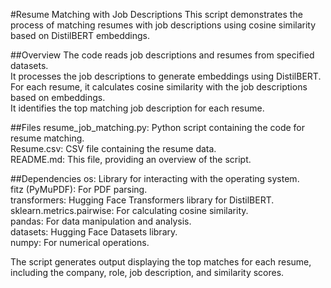 #Resume Matching with Job Descriptions
This script demonstrates the process of matching resumes with job descriptions using cosine similarity based on DistilBERT embeddings.        

##Overview
The code reads job descriptions and resumes from specified datasets.         
It processes the job descriptions to generate embeddings using DistilBERT.        
For each resume, it calculates cosine similarity with the job descriptions based on embeddings.       
It identifies the top matching job description for each resume.          

##Files
resume_job_matching.py: Python script containing the code for resume matching.   
Resume.csv: CSV file containing the resume data.      
README.md: This file, providing an overview of the script.     

##Dependencies
os: Library for interacting with the operating system.   
fitz (PyMuPDF): For PDF parsing.   
transformers: Hugging Face Transformers library for DistilBERT.   
sklearn.metrics.pairwise: For calculating cosine similarity.   
pandas: For data manipulation and analysis.   
datasets: Hugging Face Datasets library.   
numpy: For numerical operations.   


The script generates output displaying the top matches for each resume, including the company, role, job description, and similarity scores.

